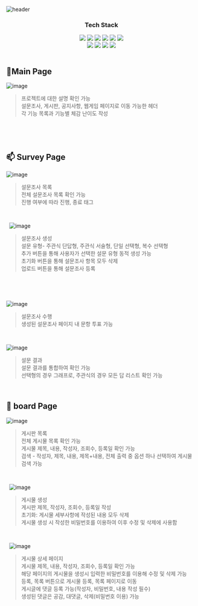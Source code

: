
![header](https://capsule-render.vercel.app/api?type=waving&color=gradient&height=300&section=header&text=FULLSTACK%20PROJECT&fontSize=70&animation=fadeIn&fontAlignY=38&desc=Determined%20to%20level%20up%20my%20full-stack%20skills!%20👍&descAlignY=51&descAlign=62)
<div align="center">
    <h3>Tech Stack</h3>
    <div class="stack">
      <a href="#"><img src="https://img.shields.io/badge/JavaScript-F7DF1E?style=flat&logo=JavaScript&logoColor=black"/></a>
      <a href="#"><img src="https://img.shields.io/badge/JSP-3766AB?style=flat&logo=JSP&logoColor=white"/></a>
      <a href="#"><img src="https://img.shields.io/badge/CSS-1572B6?style=flat&logo=CSS3&logoColor=white"/></a>
      <a href="#"><img src="https://img.shields.io/badge/MySQL-4479A1?style=flat&logo=MySQL&logoColor=white"/></a>
      <a href="#"><img src="https://img.shields.io/badge/Git-F05032?style=flat&logo=Git&logoColor=white"/></a>
      <a href="#"><img src="https://img.shields.io/badge/Java-4169E1?style=flat&logo=Java&logoColor=white"/></a>
      <br />
      <a href="#"><img src="https://img.shields.io/badge/HTML5-4FC08D?style=flat&logo=html5&logoColor=white"/></a>
      <a href="#"><img src="https://img.shields.io/badge/Bootstrap-a947ff?style=flat&logo=bootstrap&logoColor=white"/></a>
      <a href="#"><img src="https://img.shields.io/badge/JQuery-3766AB?style=flat&logo=jquery&logoColor=white"/></a>
      <a href="#"><img src="https://img.shields.io/badge/AJAX-4169E1?style=flat&logo=ajax&logoColor=white"/></a>
  </div>
  <br />
</div>


 🥸Main Page
-------------
![image](https://github.com/oYJo7/fullstack-project/assets/66421365/37288a71-0248-486a-9816-e0f5aad77790)

> 프로젝트에 대한 설명 확인 가능   
> 설문조사, 게시판, 공지사항, 웹게임 페이지로 이동 가능한 헤더   
> 각 기능 목록과 기능별 체감 난이도 작성
&nbsp;

&nbsp;

&nbsp;

 📫 Survey Page
-------------
![image](https://github.com/oYJo7/fullstack-project/assets/66421365/3acdc4ad-76c8-43a4-b4b2-c97a5c109a3f)

> 설문조사 목록   
> 전체 설문조사 목록 확인 가능   
> 진행 여부에 따라 진행, 종료 태그   


&nbsp;

&nbsp;
![image](https://github.com/oYJo7/fullstack-project/assets/66421365/665fc898-7b6d-46d1-9044-47b51c31553b)

> 설문조사 생성   
> 설문 유형- 주관식 단답형, 주관식 서술형, 단일 선택형, 복수 선택형   
> 추가 버튼을 통해 사용자가 선택한 설문 유형 동적 생성 가능   
> 초기화 버튼을 통해 설문조사 항목 모두 삭제   
> 업로드 버튼을 통해 설문조사 등록


&nbsp;

&nbsp;

![image](https://github.com/oYJo7/fullstack-project/assets/66421365/7bab026d-08a3-4b44-8103-546954f64196)

> 설문조사 수행     
> 생성된 설문조사 페이지 내 문항 투표 가능
&nbsp;

&nbsp;

![image](https://github.com/oYJo7/fullstack-project/assets/66421365/4eb989ce-144e-4922-ba12-0f5c1037d613)

> 설문 결과   
> 설문 결과를 통합하여 확인 가능   
> 선택형의 경우 그래프로, 주관식의 경우 모든 답 리스트 확인 가능   


&nbsp;


 📃 board Page
-------------

![image](https://github.com/oYJo7/fullstack-project/assets/66421365/ff9a0293-1e53-49c9-bd88-9a3ee53bc0cf)



> 게시판 목록   
> 전체 게시물 목록 확인 가능    
> 게시물 제목, 내용, 작성자, 조회수, 등록일 확인 가능   
> 검색 - 작성자, 제목, 내용, 제목+내용, 전체 출력 중 옵션 하나 선택하여 게시물 검색 가능


&nbsp;

&nbsp;
![image](https://github.com/oYJo7/fullstack-project/assets/66421365/01a16b6e-1659-4448-b8f7-a72e1dd1e6f5)

> 게시물 생성   
> 게시판 제목, 작성자, 조회수, 등록일 작성   
> 초기화: 게시물 세부사항에 작성된 내용 모두 삭제   
> 게시물 생성 시 작성한 비밀번호를 이용하여 이후 수정 및 삭제에 사용함


&nbsp;

&nbsp;
![image](https://github.com/oYJo7/fullstack-project/assets/66421365/d57ed090-9b03-4163-90bb-ad288a6c31d3)


> 게시물 상세 페이지   
> 게시물 제목, 내용, 작성자, 조회수, 등록일 확인 가능   
> 해당 페이지의 게시물을 생성시 입력한 비밀번호를 이용해 수정 및 삭제 가능   
> 등록, 목록 버튼으로 게시물 등록, 목록 페이지로 이동   
> 게시글에 댓글 등록 가능(작성자, 비밀번호, 내용 작성 필수)   
> 생성된 댓글은 공감, 대댓글, 삭제(비밀번호 이용) 가능

&nbsp;


